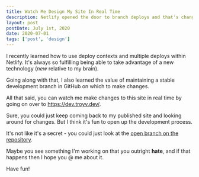 ```yaml
---
title: Watch Me Design My Site In Real Time
description: Netlify opened the door to branch deploys and that's changed my development process for the better. Watch me make this site better in real time!
layout: post
postDate: July 1st, 2020
date: 2020-07-01
tags: ['post', 'design']
---
```

I recently learned how to use deploy contexts and multiple deploys within Netlify. It's always so fulfilling being able to take advantage of a new technology (_new_ relative to my brain).

Going along with that, I also learned the value of maintaining a stable development branch in GitHub on which to make changes.

All that said, you can watch me make changes to this site in real time by going on over to https://dev.troyv.dev/.

Sure, you could just keep coming back to my published site and looking around for changes. But I think it's fun to open up the development process.

It's not like it's a secret - you could just look at the [open branch on the repository](https://github.com/troyvassalotti/personal-site/tree/dev).

Maybe you see something I'm working on that you outright **hate**, and if that happens then I hope you @ me about it.

Have fun!
